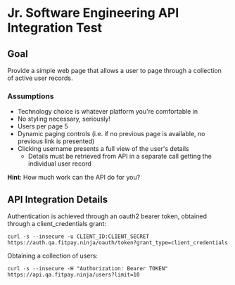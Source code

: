 # Jr. Software Engineering API Integration Test

## Goal

Provide a simple web page that allows a user to page through a collection of active user records.

### Assumptions
* Technology choice is whatever platform you're comfortable in
* No styling necessary, seriously!
* Users per page 5
* Dynamic paging controls (i.e. if no previous page is available, no previous link is presented)
* Clicking username presents a full view of the user's details
  * Details must be retrieved from API in a separate call getting the individual user record

**Hint**: How much work can the API do for you?

## API Integration Details

Authentication is achieved through an oauth2 bearer token, obtained through a client_credentials grant:

```
curl -s --insecure -u CLIENT_ID:CLIENT_SECRET https://auth.qa.fitpay.ninja/oauth/token?grant_type=client_credentials
```

Obtaining a collection of users:

```
curl -s --insecure -H "Authorization: Bearer TOKEN" https://api.qa.fitpay.ninja/users?limit=10
```
